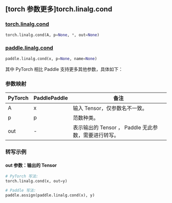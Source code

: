 ## [torch 参数更多]torch.linalg.cond

### [torch.linalg.cond](https://pytorch.org/docs/1.13/generated/torch.linalg.cond.html#torch.linalg.cond)

```python
torch.linalg.cond(A, p=None, *, out=None)
```

### [paddle.linalg.cond](https://www.paddlepaddle.org.cn/documentation/docs/zh/api/paddle/linalg/cond_cn.html)

```python
paddle.linalg.cond(x, p=None, name=None)
```

其中 PyTorch 相比 Paddle 支持更多其他参数，具体如下：

### 参数映射

| PyTorch | PaddlePaddle | 备注                                                 |
| ------- | ------------ | ---------------------------------------------------- |
| A       | x            | 输入 Tensor，仅参数名不一致。                        |
| p       | p            | 范数种类。                                           |
| out     | -            | 表示输出的 Tensor ， Paddle 无此参数，需要进行转写。 |

### 转写示例

#### out 参数：输出的 Tensor

```python
# PyTorch 写法:
torch.linalg.cond(x, out=y)

# Paddle 写法:
paddle.assign(paddle.linalg.cond(x), y)
```